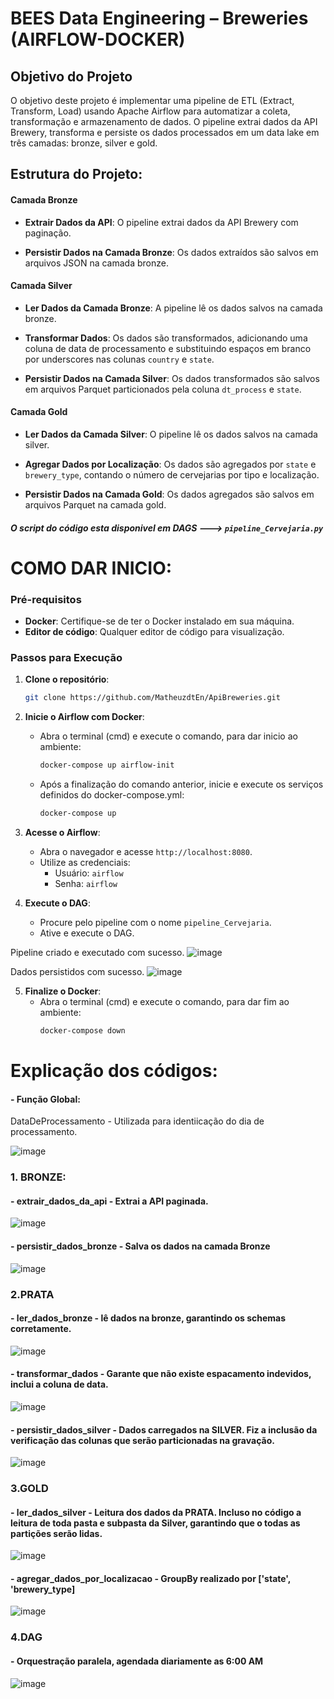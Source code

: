 # BEES Data Engineering – Breweries (AIRFLOW-DOCKER)

## Objetivo do Projeto

O objetivo deste projeto é implementar uma pipeline de ETL (Extract, Transform, Load) usando Apache Airflow para automatizar a coleta, transformação e armazenamento de dados. O pipeline extrai dados da API Brewery, transforma e persiste os dados processados em um data lake em três camadas: bronze, silver e gold.

## Estrutura do Projeto:

#### Camada Bronze
- **Extrair Dados da API**: O pipeline extrai dados da API Brewery com paginação.

- **Persistir Dados na Camada Bronze**: Os dados extraídos são salvos em arquivos JSON na camada bronze.

#### Camada Silver
- **Ler Dados da Camada Bronze**: A pipeline lê os dados salvos na camada bronze.

- **Transformar Dados**: Os dados são transformados, adicionando uma coluna de data de processamento e substituindo espaços em branco por underscores nas colunas `country` e `state`.

- **Persistir Dados na Camada Silver**: Os dados transformados são salvos em arquivos Parquet particionados pela coluna `dt_process` e `state`.

#### Camada Gold
- **Ler Dados da Camada Silver**: O pipeline lê os dados salvos na camada silver.

- **Agregar Dados por Localização**: Os dados são agregados por `state` e `brewery_type`, contando o número de cervejarias por tipo e localização.

- **Persistir Dados na Camada Gold**: Os dados agregados são salvos em arquivos Parquet na camada gold.


##### O script do código esta disponivel em DAGS ---> `pipeline_Cervejaria.py`

# COMO DAR INICIO:



### Pré-requisitos

- **Docker**: Certifique-se de ter o Docker instalado em sua máquina.
- **Editor de código**: Qualquer editor de código para visualização.
### Passos para Execução

1. **Clone o repositório**:
    ```sh
    git clone https://github.com/MatheuzdtEn/ApiBreweries.git
    
    ```
2. **Inicie o Airflow com Docker**:
    - Abra o terminal (cmd) e execute o comando, para dar inicio ao ambiente:
      ```sh
      docker-compose up airflow-init
      ```
    - Após a finalização do comando anterior, inicie e execute os serviços definidos do docker-compose.yml:
      ```sh
      docker-compose up
      ```

3. **Acesse o Airflow**:
    - Abra o navegador e acesse `http://localhost:8080`.
    - Utilize as credenciais:
        - Usuário: `airflow`
        - Senha: `airflow`

4. **Execute o DAG**:
    - Procure pelo pipeline com o nome `pipeline_Cervejaria`.
    - Ative e execute o DAG.
      
Pipeline criado e executado com sucesso.
![image](https://github.com/MatheuzdtEn/ApiBreweries/assets/106482156/ca7b8580-88de-40e3-9531-1da3e4352644)



Dados persistidos com sucesso.
![image](https://github.com/MatheuzdtEn/ApiBreweries/assets/106482156/db01f00c-478d-49bb-95e9-b7aa657a5f71)




5. **Finalize o Docker**:
    - Abra o terminal (cmd) e execute o comando, para dar fim ao ambiente:
      ```sh
      docker-compose down
      ```

# Explicação dos códigos:

#### - Função Global:
DataDeProcessamento - Utilizada para identiicação do dia de processamento.

![image](https://github.com/MatheuzdtEn/ApiBreweries/assets/106482156/193946e6-3ba0-455c-b898-64142b57d96e)


### 1. BRONZE:
#### - extrair_dados_da_api - Extrai a API paginada.
![image](https://github.com/MatheuzdtEn/ApiBreweries/assets/106482156/3c0d61b1-073c-41e4-8e51-58e844feef25)


#### - persistir_dados_bronze - Salva os dados na camada Bronze
![image](https://github.com/MatheuzdtEn/ApiBreweries/assets/106482156/02c42115-a8da-440f-b043-ead5682a6d51)

### 2.PRATA
#### - ler_dados_bronze - lê dados na bronze, garantindo os schemas corretamente.

![image](https://github.com/MatheuzdtEn/ApiBreweries/assets/106482156/7e215326-9c6e-45a1-80ab-00365eab8708)

#### - transformar_dados - Garante que não existe espacamento indevidos, inclui a coluna de data.
![image](https://github.com/MatheuzdtEn/ApiBreweries/assets/106482156/d84f79f0-f8ae-47be-ba1d-b219376bc195)

#### - persistir_dados_silver - Dados carregados na SILVER. Fiz a inclusão da verificação das colunas que serão particionadas na gravação.
![image](https://github.com/MatheuzdtEn/ApiBreweries/assets/106482156/a7cb69e4-84bd-4ee1-be8d-841e29a57196)

### 3.GOLD
#### - ler_dados_silver - Leitura dos dados da PRATA. Incluso no código a leitura de toda pasta e subpasta da Silver, garantindo que o todas as partições serão lidas.
![image](https://github.com/MatheuzdtEn/ApiBreweries/assets/106482156/1e055eed-927c-4165-b925-3e40f9a2e3fa)

#### - agregar_dados_por_localizacao - GroupBy realizado por ['state', 'brewery_type]
![image](https://github.com/MatheuzdtEn/ApiBreweries/assets/106482156/5c04c02e-7257-43d1-8d39-f9930971f719)

### 4.DAG 
#### - Orquestração paralela, agendada diariamente as 6:00 AM
![image](https://github.com/MatheuzdtEn/ApiBreweries/assets/106482156/016c5347-3ca5-4bdf-b42d-c2a61e316d9b)







   


